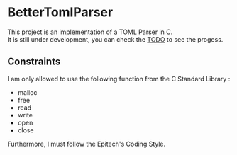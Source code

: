# BetterTomlParser

This project is an implementation of a TOML Parser in C.  
It is still under development, you can check the [TODO](/TODO.md) to see the progess.

## Constraints

I am only allowed to use the following function from the C Standard Library :

* malloc
* free
* read
* write
* open
* close

Furthermore, I must follow the Epitech's Coding Style.

